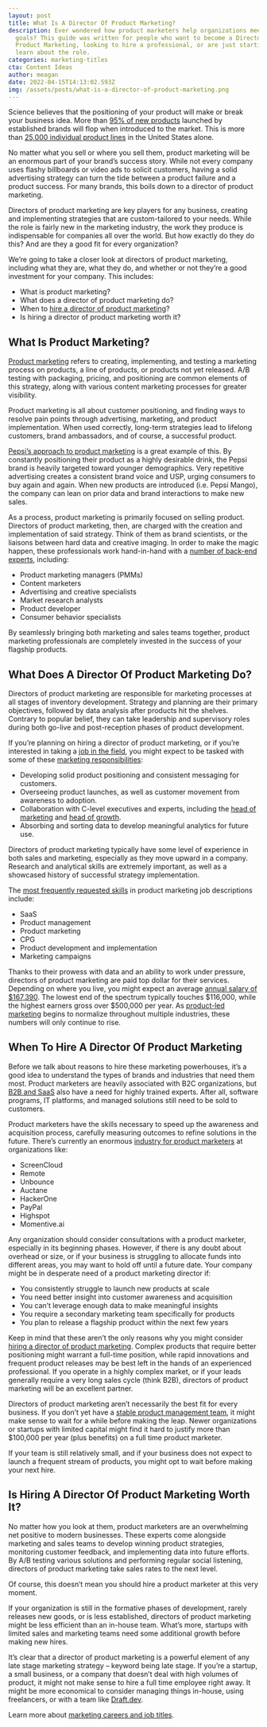 ```yaml
---
layout: post
title: What Is A Director Of Product Marketing?
description: Ever wondered how product marketers help organizations meet their
  goals? This guide was written for people who want to become a Director of
  Product Marketing, looking to hire a professional, or are just starting to
  learn about the role.
categories: marketing-titles
cta: Content Ideas
author: meagan
date: 2022-04-15T14:13:02.593Z
img: /assets/posts/what-is-a-director-of-product-marketing.png
---
```

Science believes that the positioning of your product will make or break your business idea. More than [95% of new products](http://kapost.com/b/b2b-product-marketing-infographic/) launched by established brands will flop when introduced to the market. This is more than [25,000 individual product lines](https://www.inc.com/marc-emmer/95-percent-of-new-products-fail-here-are-6-steps-to-make-sure-yours-dont.html) in the United States alone.

No matter what you sell or where you sell them, product marketing will be an enormous part of your brand’s success story. While not every company uses flashy billboards or video ads to solicit customers, having a solid advertising strategy can turn the tide between a product failure and a product success. For many brands, this boils down to a director of product marketing.

Directors of product marketing are key players for any business, creating and implementing strategies that are custom-tailored to your needs. While the role is fairly new in the marketing industry, the work they produce is indispensable for companies all over the world. But how exactly do they do this? And are they a good fit for every organization?

We’re going to take a closer look at directors of product marketing, including what they are, what they do, and whether or not they’re a good investment for your company. This includes:

* What is product marketing?
* What does a director of product marketing do?
* When to [hire a director of product marketing](https://devrelcareers.com/post)?
* Is hiring a director of product marketing worth it?

## What Is Product Marketing?

[Product marketing](https://www.zippia.com/director-product-marketing-jobs) refers to creating, implementing, and testing a marketing process on products, a line of products, or products not yet released. A/B testing with packaging, pricing, and positioning are common elements of this strategy, along with various content marketing processes for greater visibility.

Product marketing is all about customer positioning, and finding ways to resolve pain points through advertising, marketing, and product implementation. When used correctly, long-term strategies lead to lifelong customers, brand ambassadors, and of course, a successful product.[](https://blog.hubspot.com/marketing/product-marketing)

[Pepsi’s approach to product marketing](https://blog.hubspot.com/marketing/product-marketing) is a great example of this. By constantly positioning their product as a highly desirable drink, the Pepsi brand is heavily targeted toward younger demographics. Very repetitive advertising creates a consistent brand voice and USP, urging consumers to buy again and again. When new products are introduced (i.e. Pepsi Mango), the company can lean on prior data and brand interactions to make new sales.

As a process, product marketing is primarily focused on selling product. Directors of product marketing, then, are charged with the creation and implementation of said strategy. Think of them as brand scientists, or the liaisons between hard data and creative imaging. In order to make the magic happen, these professionals work hand-in-hand with a [number of back-end experts](localwise.com/a/313-21-types-of-marketing-jobs-to-unleash-your-creative-side), including:

* Product marketing managers (PMMs)
* Content marketers
* Advertising and creative specialists
* Market research analysts
* Product developer
* Consumer behavior specialists

By seamlessly bringing both marketing and sales teams together, product marketing professionals are completely invested in the success of your flagship products.

## What Does A Director Of Product Marketing Do?

Directors of product marketing are responsible for marketing processes at all stages of inventory development. Strategy and planning are their primary objectives, followed by data analysis after products hit the shelves. Contrary to popular belief, they can take leadership and supervisory roles during both go-live and post-reception phases of product development.

If you’re planning on hiring a director of product marketing, or if you’re interested in taking a [job in the field](https://devrelcareers.com/category/product-marketing), you might expect to be tasked with some of these [marketing responsibilities](https://www.cleverism.com/job-profiles/director-product-marketing/):

* Developing solid product positioning and consistent messaging for customers.
* Overseeing product launches, as well as customer movement from awareness to adoption.
* Collaboration with C-level executives and experts, including the [head of marketing](https://draft.dev/learn/what-is-a-head-of-marketing) and [head of growth](https://draft.dev/learn/what-is-a-head-of-growth).
* Absorbing and sorting data to develop meaningful analytics for future use.

Directors of product marketing typically have some level of experience in both sales and marketing, especially as they move upward in a company. Research and analytical skills are extremely important, as well as a showcased history of successful strategy implementation.

The [most frequently requested skills](https://www.ziprecruiter.com/Career/Director-of-Product-Marketing/Resume-Keywords-and-Skills) in product marketing job descriptions include:

* SaaS
* Product management
* Product marketing
* CPG
* Product development and implementation
* Marketing campaigns

Thanks to their prowess with data and an ability to work under pressure, directors of product marketing are paid top dollar for their services. Depending on where you live, you might expect an average [annual salary of $167,390](https://builtin.com/salaries/product/director-of-product-marketing). The lowest end of the spectrum typically touches $116,000, while the highest earners gross over $500,000 per year. As [product-led marketing](https://www.forbes.com/sites/forbescommunicationscouncil/2021/09/21/marketing-in-an-era-of-product-led-growth/?sh=661827be7831) begins to normalize throughout multiple industries, these numbers will only continue to rise.

## When To Hire A Director Of Product Marketing

Before we talk about reasons to hire these marketing powerhouses, it’s a good idea to understand the types of brands and industries that need them most.
Product marketers are heavily associated with B2C organizations, but [B2B and SaaS](https://blog.hubspot.com/marketing/what-is-product-marketing) also have a need for highly trained experts. After all, software programs, IT platforms, and managed solutions still need to be sold to customers. 

Product marketers have the skills necessary to speed up the awareness and acquisition process, carefully measuring outcomes to refine solutions in the future. There’s currently an enormous [industry for product marketers](https://cxl.com/blog/top-product-marketers-advice/) at organizations like:

* ScreenCloud
* Remote
* Unbounce
* Auctane
* HackerOne
* PayPal 
* Highspot
* Momentive.ai

Any organization should consider consultations with a product marketer, especially in its beginning phases. However, if there is any doubt about overhead or size, or if your business is struggling to allocate funds into different areas, you may want to hold off until a future date.
Your company might be in desperate need of a product marketing director if:

* You consistently struggle to launch new products at scale
* You need better insight into customer awareness and acquisition
* You can’t leverage enough data to make meaningful insights
* You require a secondary marketing team specifically for products
* You plan to release a flagship product within the next few years

Keep in mind that these aren’t the only reasons why you might consider [hiring a director of product marketing](https://www.linkedin.com/pulse/6-signs-you-need-hire-product-marketer-your-startup-poornima-mohandas/). Complex products that require better positioning might warrant a full-time position, while rapid innovations and frequent product releases may be best left in the hands of an experienced professional. If you operate in a highly complex market, or if your leads generally require a very long sales cycle (think B2B), directors of product marketing will be an excellent partner.

Directors of product marketing aren’t necessarily the best fit for every business. If you don’t yet have a [stable product management team](https://www.productschool.com/blog/product-management-2/why-your-startup-needs-a-product-manager/), it might make sense to wait for a while before making the leap. Newer organizations or startups with limited capital might find it hard to justify more than $100,000 per year (plus benefits) on a full time product marketer. 

If your team is still relatively small, and if your business does not expect to launch a frequent stream of products, you might opt to wait before making your next hire. 

## Is Hiring A Director Of Product Marketing Worth It?

No matter how you look at them, product marketers are an overwhelming net positive to modern businesses. These experts come alongside marketing and sales teams to develop winning product strategies, monitoring customer feedback, and implementing data into future efforts. By A/B testing various solutions and performing regular social listening, directors of product marketing take sales rates to the next level.

Of course, this doesn’t mean you should hire a product marketer at this very moment.

If your organization is still in the formative phases of development, rarely releases new goods, or is less established, directors of product marketing might be less efficient than an in-house team. What’s more, startups with limited sales and marketing teams need some additional growth before making new hires.

It’s clear that a director of product marketing is a powerful element of any late stage marketing strategy – keyword being late stage. If you’re a startup, a small business, or a company that doesn’t deal with high volumes of product, it might not make sense to hire a full time employee right away. It might be more economical to consider managing things in-house, using freelancers, or with a team like [Draft.dev](https://www.draft.dev). 

Learn more about [marketing careers and job titles](https://draft.dev/learn/marketing-titles/).